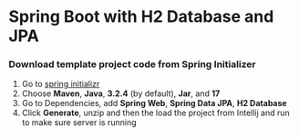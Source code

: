 # Spring Boot with H2 Database and JPA

### Download template project code from Spring Initializer
1. Go to [spring initializr](https://start.spring.io/)
2. Choose **Maven**, **Java**, **3.2.4** (by default), **Jar**, and **17**
3. Go to Dependencies, add **Spring Web**, **Spring Data JPA**, **H2 Database**
4. Click **Generate**, unzip and then the load the project from Intellij and run to make sure server is running